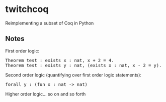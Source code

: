 # twitchcoq

Reimplementing a subset of Coq in Python


## Notes

First order logic:

<pre>
Theorem test : exists x : nat, x + 2 = 4.
Theorem test : exists y : nat, (exists x : nat, x - 2 = y).
</pre>

Second order logic (quantifying over first order logic statements):

<pre>
forall y : (fun x : nat -> nat)
</pre>

Higher order logic... so on and so forth

